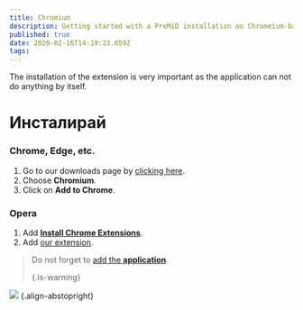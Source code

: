 ```yaml
---
title: Chromium
description: Getting started with a PreMiD installation on Chromeium-based browsers
published: true
date: 2020-02-16T14:19:23.059Z
tags: 
---
```


The installation of the extension is very important as the application can not do anything by itself.

# Инсталирай
### Chrome, Edge, etc.
1. Go to our downloads page by [clicking here](https://premid.app/downloads).
2. Choose **Chromium**.
3. Click on **Add to Chrome**.

### Opera
1. Add **[Install Chrome Extensions](https://addons.opera.com/en/extensions/details/install-chrome-extensions/)**.
2. Add [our extension](https://premid.app/downloads).

> Do not forget to [add the **application**](/install). 
> 
> {.is-warning}

![](https://img.icons8.com/color/2x/chrome.png) {.align-abstopright}
